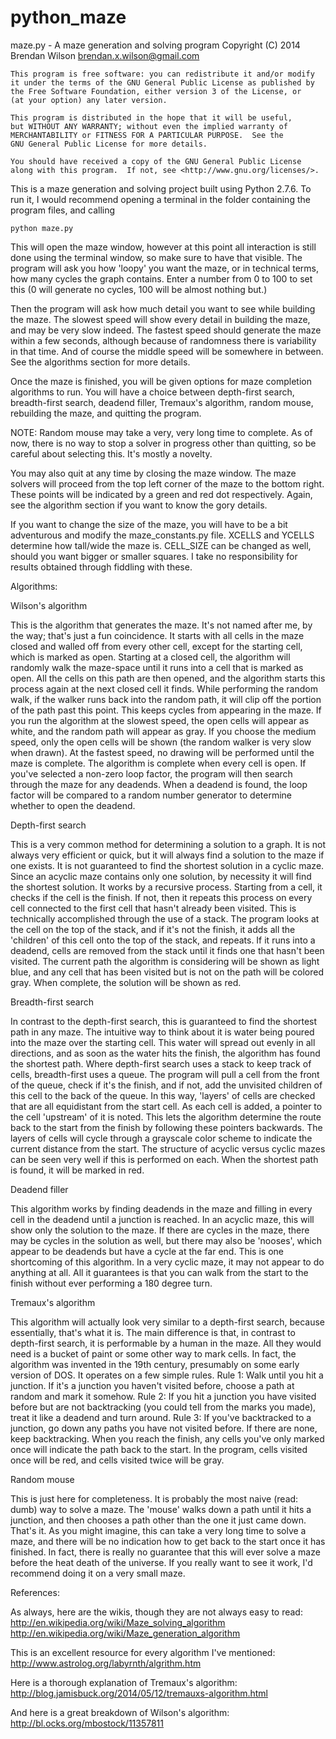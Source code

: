 ﻿python_maze
===========
maze.py - A maze generation and solving program
    Copyright (C) 2014 Brendan Wilson
    brendan.x.wilson@gmail.com

    This program is free software: you can redistribute it and/or modify
    it under the terms of the GNU General Public License as published by
    the Free Software Foundation, either version 3 of the License, or
    (at your option) any later version.

    This program is distributed in the hope that it will be useful,
    but WITHOUT ANY WARRANTY; without even the implied warranty of
    MERCHANTABILITY or FITNESS FOR A PARTICULAR PURPOSE.  See the
    GNU General Public License for more details.

    You should have received a copy of the GNU General Public License
    along with this program.  If not, see <http://www.gnu.org/licenses/>.

This is a maze generation and solving project built using Python 2.7.6. To run it, I would recommend opening a terminal in the folder containing the program files, and calling

    python maze.py

This will open the maze window, however at this point all interaction is still done using the terminal window, so make sure to have that visible. The program will ask you how 'loopy' you want the maze, or in technical terms, how many cycles the graph contains. Enter a number from 0 to 100 to set this (0 will generate no cycles, 100 will be almost nothing but.) 

Then the program will ask how much detail you want to see while building the maze. The slowest speed will show every detail in building the maze, and may be very slow indeed. The fastest speed should generate the maze within a few seconds, although because of randomness there is variability in that time. And of course the middle speed will be somewhere in between. See the algorithms section for more details.

Once the maze is finished, you will be given options for maze completion algorithms to run. You will have a choice between depth-first search, breadth-first search, deadend filler, Tremaux's algorithm, random mouse, rebuilding the maze, and quitting the program. 

NOTE: Random mouse may take a very, very long time to complete. As of now, there is no way to stop a solver in progress other than quitting, so be careful about selecting this. It's mostly a novelty.

You may also quit at any time by closing the maze window. The maze solvers will proceed from the top left corner of the maze to the bottom right. These points will be indicated by a green and red dot respectively. Again, see the algorithm section if you want to know the gory details.

If you want to change the size of the maze, you will have to be a bit adventurous and modify the maze_constants.py file. XCELLS and YCELLS determine how tall/wide the maze is. CELL_SIZE can be changed as well, should you want bigger or smaller squares. I take no responsibility for results obtained through fiddling with these.


Algorithms:

Wilson's algorithm

This is the algorithm that generates the maze. It's not named after me, by the way; that's just a fun coincidence. It starts with all cells in the maze closed and walled off from every other cell, except for the starting cell, which is marked as open. Starting at a closed cell, the algorithm will randomly walk the maze-space until it runs into a cell that is marked as open. All the cells on this path are then opened, and the algorithm starts this process again at the next closed cell it finds. While performing the random walk, if the walker runs back into the random path, it will clip off the portion of the path past this point. This keeps cycles from appearing in the maze. If you run the algorithm at the slowest speed, the open cells will appear as white, and the random path will appear as gray. If you choose the medium speed, only the open cells will be shown (the random walker is very slow when drawn). At the fastest speed, no drawing will be performed until the maze is complete.
The algorithm is complete when every cell is open. If you've selected a non-zero loop factor, the program will then search through the maze for any deadends. When a deadend is found, the loop factor will be compared to a random number generator to determine whether to open the deadend.

Depth-first search

This is a very common method for determining a solution to a graph. It is not always very efficient or quick, but it will always find a solution to the maze if one exists. It is not guaranteed to find the shortest solution in a cyclic maze. Since an acyclic maze contains only one solution, by necessity it will find the shortest solution.
It works by a recursive process. Starting from a cell, it checks if the cell is the finish. If not, then it repeats this process on every cell connected to the first cell that hasn't already been visited. This is technically accomplished through the use of a stack. The program looks at the cell on the top of the stack, and if it's not the finish, it adds all the 'children' of this cell onto the top of the stack, and repeats. If it runs into a deadend, cells are removed from the stack until it finds one that hasn't been visited.
The current path the algorithm is considering will be shown as light blue, and any cell that has been visited but is not on the path will be colored gray. When complete, the solution will be shown as red.

Breadth-first search

In contrast to the depth-first search, this is guaranteed to find the shortest path in any maze. The intuitive way to think about it is water being poured into the maze over the starting cell. This water will spread out evenly in all directions, and as soon as the water hits the finish, the algorithm has found the shortest path.
Where depth-first search uses a stack to keep track of cells, breadth-first uses a queue. The program will pull a cell from the front of the queue, check if it's the finish, and if not, add the unvisited children of this cell to the back of the queue. In this way, 'layers' of cells are checked that are all equidistant from the start cell. As each cell is added, a pointer to the cell 'upstream' of it is noted. This lets the algorithm determine the route back to the start from the finish by following these pointers backwards.
The layers of cells will cycle through a grayscale color scheme to indicate the current distance from the start. The structure of acyclic versus cyclic mazes can be seen very well if this is performed on each. When the shortest path is found, it will be marked in red.

Deadend filler

This algorithm works by finding deadends in the maze and filling in every cell in the deadend until a junction is reached. In an acyclic maze, this will show only the solution to the maze. If there are cycles in the maze, there may be cycles in the solution as well, but there may also be 'nooses', which appear to be deadends but have a cycle at the far end. This is one shortcoming of this algorithm. In a very cyclic maze, it may not appear to do anything at all. All it guarantees is that you can walk from the start to the finish without ever performing a 180 degree turn.

Tremaux's algorithm

This algorithm will actually look very similar to a depth-first search, because essentially, that's what it is. The main difference is that, in contrast to depth-first search, it is performable by a human in the maze. All they would need is a bucket of paint or some other way to mark cells. In fact, the algorithm was invented in the 19th century, presumably on some early version of DOS. It operates on a few simple rules.
Rule 1: Walk until you hit a junction. If it's a junction you haven't visited before, choose a path at random and mark it somehow.
Rule 2: If you hit a junction you have visited before but are not backtracking (you could tell from the marks you made), treat it like a deadend and turn around.
Rule 3: If you've backtracked to a junction, go down any paths you have not visited before. If there are none, keep backtracking.
When you reach the finish, any cells you've only marked once will indicate the path back to the start. In the program, cells visited once will be red, and cells visited twice will be gray.

Random mouse

This is just here for completeness. It is probably the most naive (read: dumb) way to solve a maze. The 'mouse' walks down a path until it hits a junction, and then chooses a path other than the one it just came down. That's it. As you might imagine, this can take a very long time to solve a maze, and there will be no indication how to get back to the start once it has finished. In fact, there is really no guarantee that this will ever solve a maze before the heat death of the universe. If you really want to see it work, I'd recommend doing it on a very small maze.


References:

As always, here are the wikis, though they are not always easy to read:
http://en.wikipedia.org/wiki/Maze_solving_algorithm
http://en.wikipedia.org/wiki/Maze_generation_algorithm

This is an excellent resource for every algorithm I've mentioned:
http://www.astrolog.org/labyrnth/algrithm.htm

Here is a thorough explanation of Tremaux's algorithm:
http://blog.jamisbuck.org/2014/05/12/tremauxs-algorithm.html

And here is a great breakdown of Wilson's algorithm:
http://bl.ocks.org/mbostock/11357811
